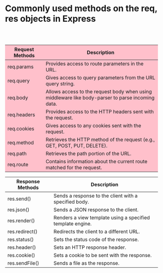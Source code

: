 <h1>Commonly used methods on the req, res objects in Express</h1>
<br />
<br />
<table style="background-color: pink;">
  <thead>
    <tr>
      <th>Request Methods</th>
      <th>Description</th>
    </tr>
  </thead>
  <tbody>
    <tr>
      <td>req.params</td>
      <td>Provides access to route parameters in the URL.</td>
    </tr>
    <tr>
      <td>req.query</td>
      <td>Gives access to query parameters from the URL query string.</td>
    </tr>
    <tr>
      <td>req.body</td>
      <td>Allows access to the request body when using middleware like body-parser to parse incoming data.</td>
    </tr>
    <tr>
      <td>req.headers</td>
      <td>Provides access to the HTTP headers sent with the request.</td>
    </tr>
    <tr>
      <td>req.cookies</td>
      <td>Gives access to any cookies sent with the request.</td>
    </tr>
    <tr>
      <td>req.method</td>
      <td>Retrieves the HTTP method of the request (e.g., GET, POST, PUT, DELETE).</td>
    </tr>
    <tr>
      <td>req.path</td>
      <td>Retrieves the path portion of the URL.</td>
    </tr>
    <tr>
      <td>req.route</td>
      <td>Contains information about the current route matched for the request.</td>
    </tr>
  </tbody>
</table>

<table>
  <thead>
    <tr>
      <th>Response Methods</th>
      <th>Description</th>
    </tr>
  </thead>
  <tbody>
    <tr>
      <td>res.send()</td>
      <td>Sends a response to the client with a specified body.</td>
    </tr>
    <tr>
      <td>res.json()</td>
      <td>Sends a JSON response to the client.</td>
    </tr>
    <tr>
      <td>res.render()</td>
      <td>Renders a view template using a specified template engine.</td>
    </tr>
    <tr>
      <td>res.redirect()</td>
      <td>Redirects the client to a different URL.</td>
    </tr>
    <tr>
      <td>res.status()</td>
      <td>Sets the status code of the response.</td>
    </tr>
    <tr>
      <td>res.header()</td>
      <td>Sets an HTTP response header.</td>
    </tr>
    <tr>
      <td>res.cookie()</td>
      <td>Sets a cookie to be sent with the response.</td>
    </tr>
    <tr>
      <td>res.sendFile()</td>
      <td>Sends a file as the response.</td>
    </tr>
  </tbody>
</table>
